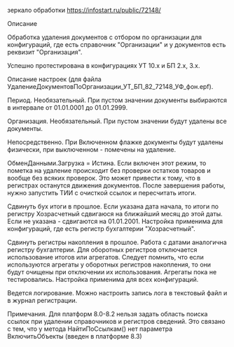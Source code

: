 зеркало обработки
https://infostart.ru/public/72148/

Описание

Обработка удаления документов с отбором по организации для конфигураций, где есть справочник "Организации" и у документов есть реквизит "Организация".

Успешно протестирована в конфигурациях УТ 10.х и БП 2.х, 3.х.

Описание настроек (для файла УдалениеДокументовПоОрганизации_УТ_БП_82_72148_УФ_фон.epf).

Период. Необязательный. При пустом значении документы выбираются в интервале от 01.01.0001 до 01.01.2999.

Организация. Необязательный. При пустом значении будут удалены все документы.

Непосредственно. При Включенном флажке документы будут удалены физически, при выключенном - помечены на удаление.

ОбменДанными.Загрузка = Истина. Если включен этот режим, то пометка на удаление происходит без проверки остатков товаров и вообще без всяких проверок. Это может привести к тому, что в регистрах останутся движения документов. После завершения работы, нужно запустить ТИИ с очисткой ссылок и пересчитать итоги.

Сдвинуть бух итоги в прошлое. Если указана дата начала, то итоги по регистру Хозрасчетный сдвигаюся на ближайший месяц до этой даты. Если не указана - сдвигаются на 01.01.2001. Настройка применима для конфигураций, где есть регистр бухгалтерии "Хозрасчетный".

Сдвинуть регистры накопления в прошлое. Работа с датами аналогична регистру бухгалтерии. Для оборотных регистров отключается использование итогов или агрегатов. Следует помнить, что если используются агрегаты у оборотных регистров накопления, то они будут очищены при отключении их использования. Агрегаты пока не тестировались. Настройка применима для всех конфигураций.

Ведется логирование. Можно настроить запись лога в текстовый файл и в журнал регистрации.

Примечания.
Для платформ 8.0-8.2 нельзя задать область поиска ссылок при удалении справочников и регистров сведений. Это связано с тем, что у метода НайтиПоСсылкам() нет параметра ВключитьОбъекты (введен в платформе 8.3)